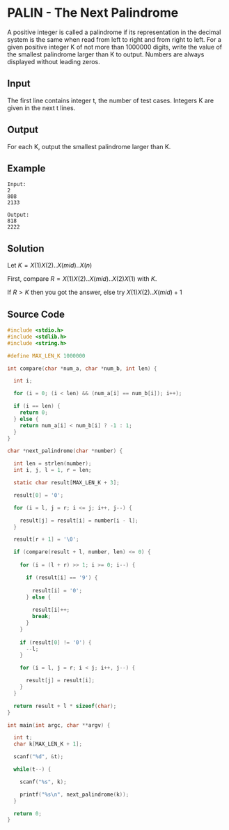 # PALIN - The Next Palindrome

A positive integer is called a palindrome if its representation in the decimal system is the same when read from left to right and from right to left. For a given positive integer K of not more than 1000000 digits, write the value of the smallest palindrome larger than K to output. Numbers are always displayed without leading zeros.

## Input

The first line contains integer t, the number of test cases. Integers K are given in the next t lines.

## Output

For each K, output the smallest palindrome larger than K.

## Example

```plaintext
Input:
2
808
2133

Output:
818
2222
```

## Solution


Let $K = X(1)X(2)..X(mid)..X(n)$

First, compare $R = X(1)X(2)..X(mid)..X(2)X(1)$ with $K$.

If $R > K$ then you got the answer, else try $X(1)X(2)..X(mid) + 1$

## Source Code

```c
#include <stdio.h>
#include <stdlib.h>
#include <string.h>

#define MAX_LEN_K 1000000

int compare(char *num_a, char *num_b, int len) {

  int i;

  for (i = 0; (i < len) && (num_a[i] == num_b[i]); i++);

  if (i == len) {
    return 0;
  } else {
    return num_a[i] < num_b[i] ? -1 : 1;
  }
}

char *next_palindrome(char *number) {

  int len = strlen(number);
  int i, j, l = 1, r = len;

  static char result[MAX_LEN_K + 3];

  result[0] = '0';

  for (i = l, j = r; i <= j; i++, j--) {

    result[j] = result[i] = number[i - l];
  }

  result[r + 1] = '\0';

  if (compare(result + l, number, len) <= 0) {
  
    for (i = (l + r) >> 1; i >= 0; i--) {

      if (result[i] == '9') {
        
        result[i] = '0';
      } else {
        
        result[i]++;
        break;
      }
    }
    
    if (result[0] != '0') {
      --l;
    }

    for (i = l, j = r; i < j; i++, j--) {

      result[j] = result[i];
    }
  }

  return result + l * sizeof(char);
}

int main(int argc, char **argv) {

  int t;
  char k[MAX_LEN_K + 1];

  scanf("%d", &t);

  while(t--) {

    scanf("%s", k);

    printf("%s\n", next_palindrome(k));
  }

  return 0;
}
```
